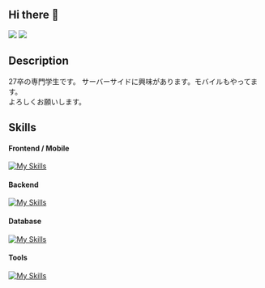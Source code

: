 ## Hi there 👋
![](http://github-profile-summary-cards.vercel.app/api/cards/stats?username=grfsv&theme=github)
![](http://github-profile-summary-cards.vercel.app/api/cards/most-commit-language?username=grfsv&theme=github)
## Description
27卒の専門学生です。
サーバーサイドに興味があります。モバイルもやってます。  
よろしくお願いします。

## Skills
#### Frontend / Mobile
[![My Skills](https://skillicons.dev/icons?i=html,css,js,flutter,kotlin&theme=light)](https://skillicons.dev)
#### Backend
[![My Skills](https://skillicons.dev/icons?i=go,nodejs,express,java,laravel&theme=light)](https://skillicons.dev)
#### Database
[![My Skills](https://skillicons.dev/icons?i=sqlite,mongodb,mysql,redis&theme=light)](https://skillicons.dev)
#### Tools
[![My Skills](https://skillicons.dev/icons?i=firebase,docker,bash,github,aws&theme=light)](https://skillicons.dev)

<!--
**grfsv/grfsv** is a ✨ _special_ ✨ repository because its `README.md` (this file) appears on your GitHub profile.

Here are some ideas to get you started:

- 🔭 I’m currently working on ...
- 🌱 I’m currently learning ...
- 👯 I’m looking to collaborate on ...
- 🤔 I’m looking for help with ...
- 💬 Ask me about ...
- 📫 How to reach me: ...
- 😄 Pronouns: ...
- ⚡ Fun fact: ...
-->
